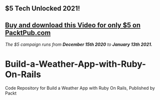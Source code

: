 ## $5 Tech Unlocked 2021!
[Buy and download this Video for only $5 on PacktPub.com](https://www.packtpub.com/product/build-a-weather-app-with-ruby-on-rails-video/9781839216169)
-----
*The $5 campaign         runs from __December 15th 2020__ to __January 13th 2021.__*

# Build-a-Weather-App-with-Ruby-On-Rails
Code Repository for Build a Weather App with Ruby On Rails, Published by Packt
